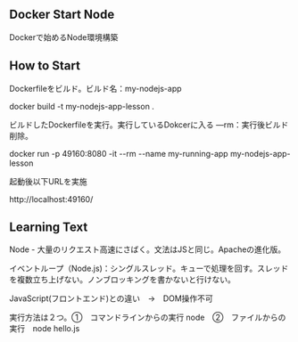 ## Docker Start Node

Dockerで始めるNode環境構築

## How to Start

Dockerfileをビルド。ビルド名：my-nodejs-app

docker build -t my-nodejs-app-lesson .

ビルドしたDockerfileを実行。実行しているDokcerに入る —rm：実行後ビルド削除。

docker run -p 49160:8080 -it --rm --name my-running-app my-nodejs-app-lesson

起動後以下URLを実施

http://localhost:49160/

## Learning Text

Node - 大量のリクエスト高速にさばく。文法はJSと同じ。Apacheの進化版。

イベントループ（Node.js)：シングルスレッド。キューで処理を回す。スレッドを複数立ち上げない。ノンブロッキングを書かないと行けない。

JavaScript(フロントエンド)との違い　→　DOM操作不可

実行方法は２つ。①　コマンドラインからの実行 node　②　ファイルからの実行　node hello.js　









